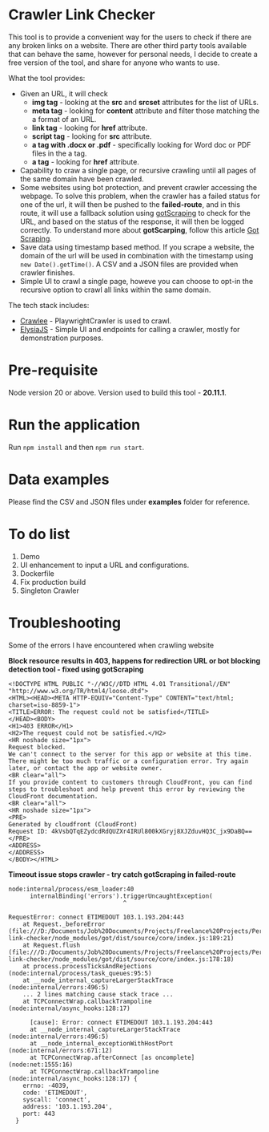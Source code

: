 # Crawler Link Checker

This tool is to provide a convenient way for the users to check if there are any broken links on a website. There are other third party tools available that can behave the same, however for personal needs, I decide to create a free version of the tool, and share for anyone who wants to use.

What the tool provides:
- Given an URL, it will check
  - **img tag** - looking at the **src** and **srcset** attributes for the list of URLs.
  - **meta tag** - looking for **content** attribute and filter those matching the a format of an URL.
  - **link tag** - looking for **href** attribute.
  - **script tag** - looking for **src** attribute.
  - **a tag with .docx or .pdf** - specifically looking for Word doc or PDF files in the a tag.
  - **a tag** - looking for **href** attribute.
- Capability to craw a single page, or recursive crawling until all pages of the same domain have been crawled.
- Some websites using bot protection, and prevent crawler accessing the webpage. To solve this problem, when the crawler has a failed status for one of the url, it will then be pushed to the **failed-route**, and in this route, it will use a fallback solution using [gotScraping](https://crawlee.dev/docs/examples/crawl-single-url) to check for the URL, and based on the status of the response, it will then be logged correctly. To understand more about **gotScarping**, follow this article [Got Scraping](https://crawlee.dev/docs/guides/got-scraping).
- Save data using timestamp based method. If you scrape a website, the domain of the url will be used in combination with the timestamp using `new Date().getTime()`. A CSV and a JSON files are provided when crawler finishes.
- Simple UI to crawl a single page, howeve you can choose to opt-in the recursive option to crawl all links within the same domain.

The tech stack includes:
- [Crawlee](https://crawlee.dev/) - PlaywrightCrawler is used to crawl.
- [ElysiaJS](https://elysiajs.com/) - Simple UI and endpoints for calling a crawler, mostly for demonstration purposes.

# Pre-requisite

Node version 20 or above. Version used to build this tool - **20.11.1**.

# Run the application

Run `npm install` and then `npm run start`.

# Data examples
Please find the CSV and JSON files under **examples** folder for reference.

# To do list

1. Demo
2. UI enhancement to input a URL and configurations.
3. Dockerfile
4. Fix production build
5. Singleton Crawler

# Troubleshooting

Some of the errors I have encountered when crawling website

**Block resource results in 403, happens for redirection URL or bot blocking detection tool - fixed using gotScraping**
```
<!DOCTYPE HTML PUBLIC "-//W3C//DTD HTML 4.01 Transitional//EN" "http://www.w3.org/TR/html4/loose.dtd">
<HTML><HEAD><META HTTP-EQUIV="Content-Type" CONTENT="text/html; charset=iso-8859-1">
<TITLE>ERROR: The request could not be satisfied</TITLE>
</HEAD><BODY>
<H1>403 ERROR</H1>
<H2>The request could not be satisfied.</H2>
<HR noshade size="1px">
Request blocked.
We can't connect to the server for this app or website at this time. There might be too much traffic or a configuration error. Try again later, or contact the app or website owner.
<BR clear="all">
If you provide content to customers through CloudFront, you can find steps to troubleshoot and help prevent this error by reviewing the CloudFront documentation.
<BR clear="all">
<HR noshade size="1px">
<PRE>
Generated by cloudfront (CloudFront)
Request ID: 4kVsbQTqEZydcdRdQUZXr4IRUl800kXGryj8XJZduvHQ3C_jx9DaBQ==
</PRE>
<ADDRESS>
</ADDRESS>
</BODY></HTML>
```

**Timeout issue stops crawler - try catch gotScraping in failed-route**
```
node:internal/process/esm_loader:40
      internalBinding('errors').triggerUncaughtException(
                                ^

RequestError: connect ETIMEDOUT 103.1.193.204:443
    at Request._beforeError (file:///D:/Documents/Job%20Documents/Projects/Freelance%20Projects/Personal%20Project/crawler-link-checker/node_modules/got/dist/source/core/index.js:189:21)
    at Request.flush (file:///D:/Documents/Job%20Documents/Projects/Freelance%20Projects/Personal%20Project/crawler-link-checker/node_modules/got/dist/source/core/index.js:178:18)
    at process.processTicksAndRejections (node:internal/process/task_queues:95:5)
    at __node_internal_captureLargerStackTrace (node:internal/errors:496:5)
    ... 2 lines matching cause stack trace ...
    at TCPConnectWrap.callbackTrampoline (node:internal/async_hooks:128:17) 

      [cause]: Error: connect ETIMEDOUT 103.1.193.204:443
      at __node_internal_captureLargerStackTrace (node:internal/errors:496:5)
      at __node_internal_exceptionWithHostPort (node:internal/errors:671:12)
      at TCPConnectWrap.afterConnect [as oncomplete] (node:net:1555:16)
      at TCPConnectWrap.callbackTrampoline (node:internal/async_hooks:128:17) {
    errno: -4039,
    code: 'ETIMEDOUT',
    syscall: 'connect',
    address: '103.1.193.204',
    port: 443
  }
```